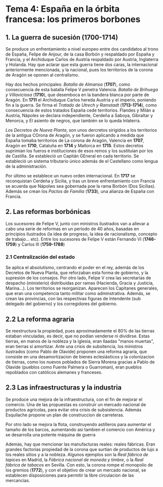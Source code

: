 # Tema 4: España en la órbita francesa: los primeros borbones

## 1. La guerra de sucesión (1700-1714)

Se produce un enfrentamiento a nivel europeo entre dos candidatos al trono de España, Felipe de Anjour, de la casa Borbón y respaldado por España y Francia, y el Archiduque Carlos de Austria respaldado por Austria, Inglaterra y Holanda. Hay que aclarar que esta guerra tiene dos caras, la internacional anteriormente mencionada, y la nacional, pues los territorios de la corona de Aragón se oponen al centralismo.

Hay dos hechos principales: *Batalla de Almansa* (**1707**), como consecuencia de esta batalla Felipe V penetra Valencia. *Batalla de Brihuega y Villaviciosa* (**1710**), que desemboca en la bandera blanca por parte de Aragón. En **1711** el Archiduque Carlos hereda Austria y el imperio, poniendo fin a la guerra. Se firma el *Tratado de Utrech y Ramstadt* (**1713-1714**), como consecuencia de estos tratados España cede territorios. Flandes y Milán a Austria, Nápoles se declara independiente, Cerdeña a Saboya, Gibraltar y Menorca, y El asiento de negros, que también se lo queda Inlaterra.

*Los Decretos de Nueva Planta*, son unos dercretos sirigidos a los territorios de la antigua COrona de Aragón, y se fueron aplicando a medida que España tomaba territorios de La corona de Aragón, Valencia en **1707**, Aragón en **1710**, Cataluña en **1714** y Mallorca en **1715**. Estos decretos suprimían los fueros e instituciones de esos reinos y los sustituían por los de Castilla. Se estableció un Capitán GEneral en cada territorio. Se estableció un sistema tributario único además de el Castellano como lengua de la administración.

Por último se establece un nuevo orden internacional. En **1717** se reconquistan Cerdeña y Sicilia, y tras un breve enfrentamiento con Francia se acuerda que Nápolws sea gobernada poe la rama Borbón (Dos Sicilias). Además se crean los *Pactos de Familia* (**1733**), una alianza de España con Francia.

## 2. Las reformas borbónicas

Los sucesores de Felipe V, junto con ministros ilustrados van a allevar a cabo una serie de reformas en un periodo de 40 años, basadas en principios ilustrados (la idea de progreso, la idea de racionalismp, concepto de trabajo... etc). Entre los sucesores de Felipe V están Fernando VI (**1746-1759**) y Carlos III (**1759-1788**)

### 2.1 Centralización del estado

Se aplica el absolutismo, centrando el poder en el rey, además de los Decretos de Nueva Planta, que reforzaban esta forma de gobierno, y la supresión de los consejos. Por otro lado, Felipe V crea las secretarías de despacho (ministerio) distribuidas por ramas (Hacienda, Gracia y Justicia, Marina...). Los territorios se reorganizan. Aparecen los Capitanes generales, que eran una competencia tanto militar como adminstrativa. Además, se crean las provincias, con las respectivas figuras de Intendente (sub delegado del gobierno) y los corregidores del gobierno.

## 2.2 La reforma agraria

Se reestructura la propiedad, pues aproximadamente el 80% de las tierras estaban vinculadas, es decir, que no podían venderse ni dividirse. Estas tierras, en manos de la nobleza y la iglesia, eran llaadas "manos muertas", eran tierras si amortizar.
Ante una crisis de subsitencia, los ministros ilustrados (como Pablo de Olavide) proponen una reforma agraria, que consiste en una desamortizacion de bienes eclesiásticos y la colonizacion de tierras, como los nuevos poblados de Sierra Morena gracias a Pablo de Olavide (pueblos como Fuente Palmera o Guarroman), eran pueblos repoblados con católicos alemanes y franceses. 

## 2.3 Las infraestructuras y la industria

Se produce una mejora de la infraestructura, con el fin de mejorar el comercio. Una de las propuestas es construir un mercado nacional de productos agrícolas, para evitar otra crisis de subsistencia. Además Esquilache propone un plan de construccion de carreteras.

Por otro lado se mejora la flota, construyendo astilleros para aumentar el tamaño de los barcos, aumentando asi tambien el comercio con América y se desarrolla una potente máquina de guerra

Además, hay que mencionar las manufacturas reales: reales fábricas. Eran grandes factorías propiedad de la corona que surtían de productos de lujo a los reales sitios y a la nobleza. Algunos ejemplos son la *Real fábrica de tapices* en Madrid, la *Fábrica nacional de moneda y timbre*, o la *Real fábrica de tabacos* en Sevilla. Con esto, la corona rompe el monopolio de los gremios (**1772**), y con el objetivo de crear un mercado nacional, se establecen disposiciones para permitir la libre circulacion de las mercancias.
